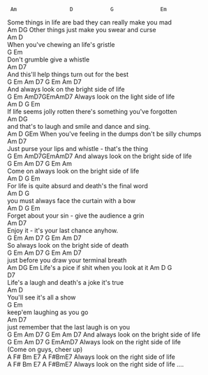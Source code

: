      Am                 D            G               Em   
Some things in life are bad they can really make you mad   
Am DG Other things just make you swear and curse    
            Am                D   
When you've chewing an life's gristle   
      G              Em   
Don't grumble give a whistle   
    Am                                   D7   
And this'll help things turn out for the best   
    G      Em          Am     D7      G      Em    Am    D7   
And always look on the bright side of life   
G Em AmD7GEmAmD7 Always look on the light side of life    
   Am               D              G                Em   
If life seems jolly rotten there's something you've forgotten   
Am DG   
and that's to laugh and smile and dance and sing.    
Am D GEm When you've feeling in the dumps don't be silly chumps    
     Am                                       D7   
Just purse your lips and whistle - that's the thing   
G Em AmD7GEmAmD7 And always look on the bright side of life    
           G   Em          Am    D7        G     Em    Am   
Come on always look on the bright side of life   
     Am               D        G               Em   
For life is quite absurd and death's the final word   
         Am              D              G   
you must always face the curtain with a bow   
   Am             D              G          Em   
Forget about your sin - give the audience a grin   
  Am                                D7   
Enjoy it - it's your last chance anyhow.   
    G      Em          Am     D7      G      Em    Am    D7   
So always look on the bright side of death   
G      Em       Am           D7    G         Em    Am    D7   
just before you draw your terminal breath   
Am DG Em Life's a pice if shit when you look at it Am D G    
D7    
Life's a laugh and death's a joke it's true   
       Am             D   
You'll see it's all a show   
        G               Em   
keep'em laughing as you go   
       Am                               D7   
just remember that the last laugh is on you   
G Em Am D7 G Em Am D7 And always look on the bright side of life   
G Em Am D7 G EmAmD7 Always look on the right side of life   
(Come on guys, cheer up)   
A F# Bm E7 A F#BmE7 Always look on the right side of life   
A F# Bm E7 A F#BmE7 Always look on the right side of life ....    
